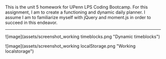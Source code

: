 This is the unit 5 homework for UPenn LPS Coding Bootcamp.
For this assignment, I am to create a functioning and dynamic daily planner. I assume I am to 
familiarize myself with jQuery and moment.js in order to succeed in this endeavor.
_____________________________________________________________________________________________________

![image](assets/screenshot_working timeblocks.png "Dynamic timeblocks")

![image](assets/screenshot_working localStorage.png "Working localstorage")